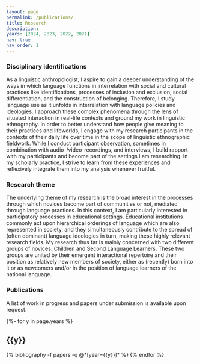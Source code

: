 ```yaml
---
layout: page
permalink: /publications/
title: Research
description: 
years: [2024, 2023, 2022, 2021]
nav: true
nav_order: 1
---
```


### Disciplinary identifications
As a linguistic anthropologist, I aspire to gain a deeper understanding of the ways in which language functions in interrelation with social and cultural practices like identifications, processes of inclusion and exclusion, social differentiation, and the construction of belonging. Therefore, I study language use as it unfolds in interrelation with language policies and ideologies. I approach these complex phenomena through the lens of situated interaction in real-life contexts and ground my work in linguistic ethnography. In order to better understand how people give meaning to their practices and lifeworlds, I engage with my research participants in the contexts of their daily life over time in the scope of linguistic ethnographic fieldwork. While I conduct participant observation, sometimes in combination with audio-/video-recordings, and interviews, I build rapport with my participants and become part of the settings I am researching. In my scholarly practice, I strive to learn from these experiences and reflexively integrate them into my analysis whenever fruitful.

### Research theme
The underlying theme of my research is the broad interest in the processes through which novices become part of communities or not, mediated through language practices. In this context, I am particularly interested in participatory processes in educational settings. Educational institutions commonly act upon hierarchical orderings of language which are also represented in society, and they simultaneously contribute to the spread of (often dominant) language ideologies in turn, making these highly relevant research fields. My research thus far is mainly concerned with two different groups of novices: Children and Second Language Learners. These two groups are united by their emergent interactional repertoire and their position as relatively new members of society, either as (recently) born into it or as newcomers and/or in the position of language learners of the national language.

### Publications

A list of work in progress and papers under submission is available upon request.

<!-- _pages/publications.md -->

<div class="publications">

{%- for y in page.years %}

<h2 class="year">{{y}}</h2>
  {% bibliography -f papers -q @*[year={{y}}]* %}
{% endfor %}

</div>
